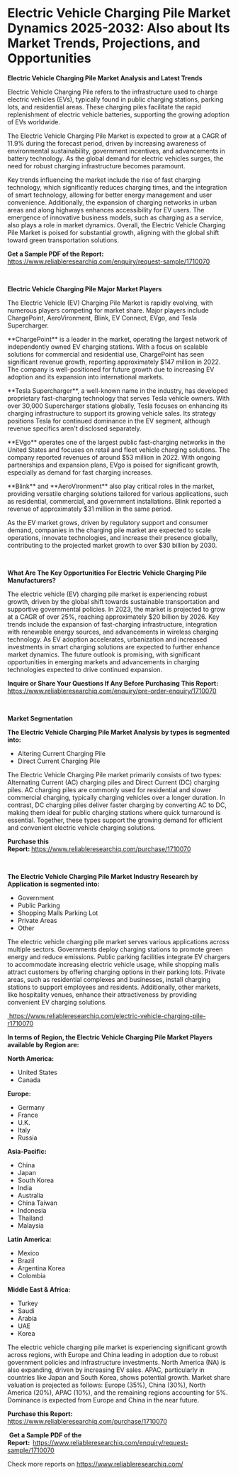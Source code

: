 <p><h1>Electric Vehicle Charging Pile Market Dynamics 2025-2032: Also about Its Market Trends, Projections, and Opportunities</h1></p><p><strong>Electric Vehicle Charging Pile Market Analysis and Latest Trends</strong></p>
<p><p>Electric Vehicle Charging Pile refers to the infrastructure used to charge electric vehicles (EVs), typically found in public charging stations, parking lots, and residential areas. These charging piles facilitate the rapid replenishment of electric vehicle batteries, supporting the growing adoption of EVs worldwide. </p><p>The Electric Vehicle Charging Pile Market is expected to grow at a CAGR of 11.9% during the forecast period, driven by increasing awareness of environmental sustainability, government incentives, and advancements in battery technology. As the global demand for electric vehicles surges, the need for robust charging infrastructure becomes paramount. </p><p>Key trends influencing the market include the rise of fast charging technology, which significantly reduces charging times, and the integration of smart technology, allowing for better energy management and user convenience. Additionally, the expansion of charging networks in urban areas and along highways enhances accessibility for EV users. The emergence of innovative business models, such as charging as a service, also plays a role in market dynamics. Overall, the Electric Vehicle Charging Pile Market is poised for substantial growth, aligning with the global shift toward green transportation solutions.</p></p>
<p><strong>Get a Sample PDF of the Report:&nbsp;</strong> <a href="https://www.reliableresearchiq.com/enquiry/request-sample/1710070?utm_campaign=2758&utm_medium=2&utm_source=Github&utm_content=ia&utm_term=27032025&utm_id=electric-vehicle-charging-pile">https://www.reliableresearchiq.com/enquiry/request-sample/1710070</a></p>
<p>&nbsp;</p>
<p><strong>Electric Vehicle Charging Pile Major Market Players</strong></p>
<p><p>The Electric Vehicle (EV) Charging Pile Market is rapidly evolving, with numerous players competing for market share. Major players include ChargePoint, AeroVironment, Blink, EV Connect, EVgo, and Tesla Supercharger.</p><p>**ChargePoint** is a leader in the market, operating the largest network of independently owned EV charging stations. With a focus on scalable solutions for commercial and residential use, ChargePoint has seen significant revenue growth, reporting approximately $147 million in 2022. The company is well-positioned for future growth due to increasing EV adoption and its expansion into international markets.</p><p>**Tesla Supercharger**, a well-known name in the industry, has developed proprietary fast-charging technology that serves Tesla vehicle owners. With over 30,000 Supercharger stations globally, Tesla focuses on enhancing its charging infrastructure to support its growing vehicle sales. Its strategy positions Tesla for continued dominance in the EV segment, although revenue specifics aren't disclosed separately.</p><p>**EVgo** operates one of the largest public fast-charging networks in the United States and focuses on retail and fleet vehicle charging solutions. The company reported revenues of around $53 million in 2022. With ongoing partnerships and expansion plans, EVgo is poised for significant growth, especially as demand for fast charging increases.</p><p>**Blink** and **AeroVironment** also play critical roles in the market, providing versatile charging solutions tailored for various applications, such as residential, commercial, and government installations. Blink reported a revenue of approximately $31 million in the same period.</p><p>As the EV market grows, driven by regulatory support and consumer demand, companies in the charging pile market are expected to scale operations, innovate technologies, and increase their presence globally, contributing to the projected market growth to over $30 billion by 2030.</p></p>
<p>&nbsp;</p>
<p><strong>What Are The Key Opportunities For Electric Vehicle Charging Pile Manufacturers?</strong></p>
<p><p>The electric vehicle (EV) charging pile market is experiencing robust growth, driven by the global shift towards sustainable transportation and supportive governmental policies. In 2023, the market is projected to grow at a CAGR of over 25%, reaching approximately $20 billion by 2026. Key trends include the expansion of fast-charging infrastructure, integration with renewable energy sources, and advancements in wireless charging technology. As EV adoption accelerates, urbanization and increased investments in smart charging solutions are expected to further enhance market dynamics. The future outlook is promising, with significant opportunities in emerging markets and advancements in charging technologies expected to drive continued expansion.</p></p>
<p><strong>Inquire or Share Your Questions If Any Before Purchasing This Report:</strong> <a href="https://www.reliableresearchiq.com/enquiry/pre-order-enquiry/1710070?utm_campaign=2758&utm_medium=2&utm_source=Github&utm_content=ia&utm_term=27032025&utm_id=electric-vehicle-charging-pile">https://www.reliableresearchiq.com/enquiry/pre-order-enquiry/1710070</a></p>
<p>&nbsp;</p>
<p><strong>Market Segmentation</strong></p>
<p><strong>The Electric Vehicle Charging Pile Market Analysis by types is segmented into:</strong></p>
<p><ul><li>Altering Current Charging Pile</li><li>Direct Current Charging Pile</li></ul></p>
<p><p>The Electric Vehicle Charging Pile market primarily consists of two types: Alternating Current (AC) charging piles and Direct Current (DC) charging piles. AC charging piles are commonly used for residential and slower commercial charging, typically charging vehicles over a longer duration. In contrast, DC charging piles deliver faster charging by converting AC to DC, making them ideal for public charging stations where quick turnaround is essential. Together, these types support the growing demand for efficient and convenient electric vehicle charging solutions.</p></p>
<p><strong>Purchase this Report:&nbsp;</strong><a href="https://www.reliableresearchiq.com/purchase/1710070?utm_campaign=2758&utm_medium=2&utm_source=Github&utm_content=ia&utm_term=27032025&utm_id=electric-vehicle-charging-pile">https://www.reliableresearchiq.com/purchase/1710070</a></p>
<p>&nbsp;</p>
<p><strong>The Electric Vehicle Charging Pile Market Industry Research by Application is segmented into:</strong></p>
<p><ul><li>Government</li><li>Public Parking</li><li>Shopping Malls Parking Lot</li><li>Private Areas</li><li>Other</li></ul></p>
<p><p>The electric vehicle charging pile market serves various applications across multiple sectors. Governments deploy charging stations to promote green energy and reduce emissions. Public parking facilities integrate EV chargers to accommodate increasing electric vehicle usage, while shopping malls attract customers by offering charging options in their parking lots. Private areas, such as residential complexes and businesses, install charging stations to support employees and residents. Additionally, other markets, like hospitality venues, enhance their attractiveness by providing convenient EV charging solutions.</p></p>
<p><a href="https://www.reliableresearchiq.com/electric-vehicle-charging-pile-r1710070?utm_campaign=2758&utm_medium=2&utm_source=Github&utm_content=ia&utm_term=27032025&utm_id=electric-vehicle-charging-pile">&nbsp;https://www.reliableresearchiq.com/electric-vehicle-charging-pile-r1710070</a></p>
<p><strong>In terms of Region, the Electric Vehicle Charging Pile Market Players available by Region are:</strong></p>
<p>
    <p> <strong> North America: </strong>
        <ul>
            <li>United States</li>
            <li>Canada</li>
        </ul>
        </p> 
    <p> <strong> Europe: </strong>
        <ul>
            <li>Germany</li>
            <li>France</li>
            <li>U.K.</li>
            <li>Italy</li>
            <li>Russia</li>
        </ul>
        </p> 
    <p> <strong> Asia-Pacific: </strong>
        <ul>
            <li>China</li>
            <li>Japan</li>
            <li>South Korea</li>
            <li>India</li>
            <li>Australia</li>
            <li>China Taiwan</li>
            <li>Indonesia</li>
            <li>Thailand</li>
            <li>Malaysia</li>
        </ul>
        </p> 
    <p> <strong> Latin America: </strong>
        <ul>
            <li>Mexico</li>
            <li>Brazil</li>
            <li>Argentina Korea</li>
            <li>Colombia</li>
        </ul>
        </p> 
    <p> <strong> Middle East & Africa: </strong>
        <ul>
            <li>Turkey</li>
            <li>Saudi</li>
            <li>Arabia</li>
            <li>UAE</li>
            <li>Korea</li>
        </ul>
    </p>
    </p>
<p><p>The electric vehicle charging pile market is experiencing significant growth across regions, with Europe and China leading in adoption due to robust government policies and infrastructure investments. North America (NA) is also expanding, driven by increasing EV sales. APAC, particularly in countries like Japan and South Korea, shows potential growth. Market share valuation is projected as follows: Europe (35%), China (30%), North America (20%), APAC (10%), and the remaining regions accounting for 5%. Dominance is expected from Europe and China in the near future.</p></p>
<p><strong>Purchase this Report: </strong><a href="https://www.reliableresearchiq.com/purchase/1710070?utm_campaign=2758&utm_medium=2&utm_source=Github&utm_content=ia&utm_term=27032025&utm_id=electric-vehicle-charging-pile">https://www.reliableresearchiq.com/purchase/1710070</a></p>
<p>&nbsp;<strong>Get a Sample PDF of the Report:&nbsp;&nbsp;</strong><a href="https://www.reliableresearchiq.com/enquiry/request-sample/1710070?utm_campaign=2758&utm_medium=2&utm_source=Github&utm_content=ia&utm_term=27032025&utm_id=electric-vehicle-charging-pile">https://www.reliableresearchiq.com/enquiry/request-sample/1710070</a></p>
<p><strong></strong></p>
<p>Check more reports on <a href="https://www.reliableresearchiq.com/?utm_campaign=2758&utm_medium=2&utm_source=Github&utm_content=ia&utm_term=27032025&utm_id=electric-vehicle-charging-pile">https://www.reliableresearchiq.com/</a></p>